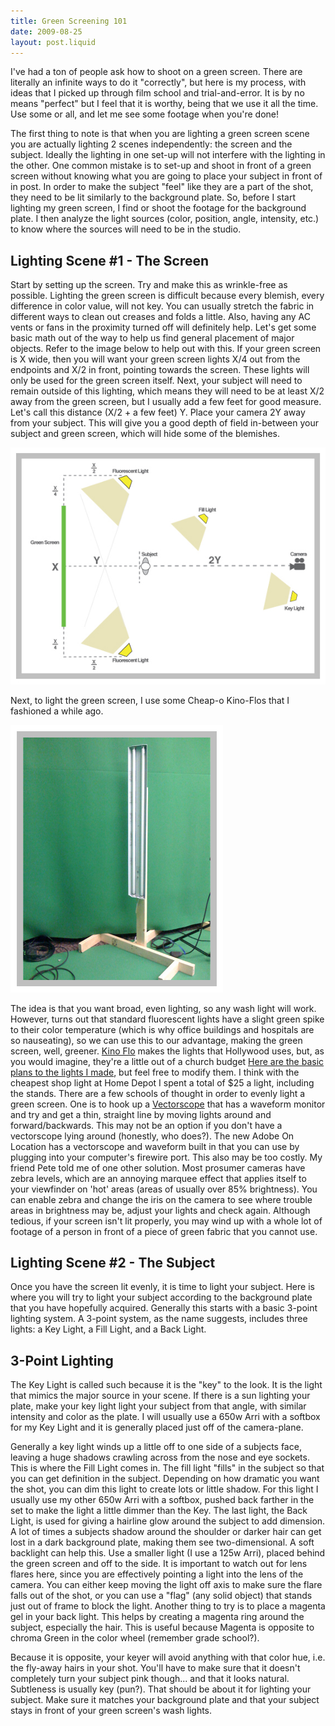 ```yaml
---
title: Green Screening 101
date: 2009-08-25
layout: post.liquid
---
```

I've had a ton of people ask how to shoot on a green screen. There are literally an infinite ways to do it "correctly", but here is my process, with ideas that I picked up through film school and trial-and-error. It is by no means "perfect" but I feel that it is worthy, being that we use it all the time. Use some or all, and let me see some footage when you're done!

The first thing to note is that when you are lighting a green screen scene you are actually lighting 2 scenes independently: the screen and the subject. Ideally the lighting in one set-up will not interfere with the lighting in the other. One common mistake is to set-up and shoot in front of a green screen without knowing what you are going to place your subject in front of in post. In order to make the subject "feel" like they are a part of the shot, they need to be lit similarly to the background plate. So, before I start lighting my green screen, I find or shoot the footage for the background plate. I then analyze the light sources (color, position, angle, intensity, etc.) to know where the sources will need to be in the studio.

## Lighting Scene #1 - The Screen

Start by setting up the screen. Try and make this as wrinkle-free as possible. Lighting the green screen is difficult because every blemish, every difference in color value, will not key. You can usually stretch the fabric in different ways to clean out creases and folds a little. Also, having any AC vents or fans in the proximity turned off will definitely help. Let's get some basic math out of the way to help us find general placement of major objects. Refer to the image below to help out with this. If your green screen is X wide, then you will want your green screen lights X/4 out from the endpoints and X/2 in front, pointing towards the screen. These lights will only be used for the green screen itself. Next, your subject will need to remain outside of this lighting, which means they will need to be at least X/2 away from the green screen, but I usually add a few feet for good measure. Let's call this distance (X/2 + a few feet) Y. Place your camera 2Y away from your subject. This will give you a good depth of field in-between your subject and green screen, which will hide some of the blemishes.

![](./green-screening-101-1.jpg)

Next, to light the green screen, I use some Cheap-o Kino-Flos that I fashioned a while ago.

![](./green-screening-101-2.jpg)

The idea is that you want broad, even lighting, so any wash light will work. However, turns out that standard fluorescent lights have a slight green spike to their color temperature (which is why office buildings and hospitals are so nauseating), so we can use this to our advantage, making the green screen, well, greener. [Kino Flo][1] makes the lights that Hollywood uses, but, as you would imagine, they're a little out of a church budget [Here are the basic plans to the lights I made][2], but feel free to modify them. I think with the cheapest shop light at Home Depot I spent a total of $25 a light, including the stands. There are a few schools of thought in order to evenly light a green screen. One is to hook up a [Vectorscope][3] that has a waveform monitor and try and get a thin, straight line by moving lights around and forward/backwards. This may not be an option if you don't have a vectorscope lying around (honestly, who does?). The new Adobe On Location has a vectorscope and waveform built in that you can use by plugging into your computer's firewire port. This also may be too costly. My friend Pete told me of one other solution. Most prosumer cameras have zebra levels, which are an annoying marquee effect that applies itself to your viewfinder on 'hot' areas (areas of usually over 85% brightness). You can enable zebra and change the iris on the camera to see where trouble areas in brightness may be, adjust your lights and check again. Although tedious, if your screen isn't lit properly, you may wind up with a whole lot of footage of a person in front of a piece of green fabric that you cannot use.

## Lighting Scene #2 - The Subject

Once you have the screen lit evenly, it is time to light your subject. Here is where you will try to light your subject according to the background plate that you have hopefully acquired. Generally this starts with a basic 3-point lighting system. A 3-point system, as the name suggests, includes three lights: a Key Light, a Fill Light, and a Back Light.

## 3-Point Lighting

The Key Light is called such because it is the "key" to the look. It is the light that mimics the major source in your scene. If there is a sun lighting your plate, make your key light light your subject from that angle, with similar intensity and color as the plate. I will usually use a 650w Arri with a softbox for my Key Light and it is generally placed just off of the camera-plane. 

Generally a key light winds up a little off to one side of a subjects face, leaving a huge shadows crawling across from the nose and eye sockets. This is where the Fill Light comes in. The fill light "fills" in the subject so that you can get definition in the subject. Depending on how dramatic you want the shot, you can dim this light to create lots or little shadow. For this light I usually use my other 650w Arri with a softbox, pushed back farther in the set to make the light a little dimmer than the Key. The last light, the Back Light, is used for giving a hairline glow around the subject to add dimension. A lot of times a subjects shadow around the shoulder or darker hair can get lost in a dark background plate, making them see two-dimensional. A soft backlight can help this. Use a smaller light (I use a 125w Arri), placed behind the green screen and off to the side. It is important to watch out for lens flares here, since you are effectively pointing a light into the lens of the camera. You can either keep moving the light off axis to make sure the flare falls out of the shot, or you can use a "flag" (any solid object) that stands just out of frame to block the light. Another thing to try is to place a magenta gel in your back light. This helps by creating a magenta ring around the subject, especially the hair. This is useful because Magenta is opposite to chroma Green in the color wheel (remember grade school?). 

Because it is opposite, your keyer will avoid anything with that color hue, i.e. the fly-away hairs in your shot. You'll have to make sure that it doesn't completely turn your subject pink though... and that it looks natural. Subtleness is usually key (pun?).
That should be about it for lighting your subject. Make sure it matches your background plate and that your subject stays in front of your green screen's wash lights. 

[1]: http://www.kinoflo.com/
[2]: http://churchtechtalk.com/downloads/graphics/CheapoKinoFlo.pdf
[3]: http://en.wikipedia.org/wiki/Vectorscope

